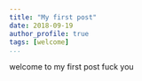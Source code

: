 ```yaml
---
title: "My first post"
date: 2018-09-19
author_profile: true
tags: [welcome]
...
```

welcome to my first post
fuck you

